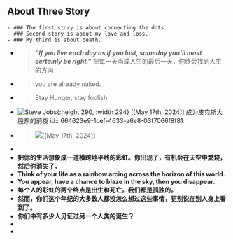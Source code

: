 ## About Three Story
	- ### The first story is about connecting the dots.
	- ### Second story is about my love and loss.
	- ### My third is about death.
- > ***“If you live each day as if you last, someday you’ll most certainly be right.”*** 
   把每一天当成人生的最后一天，你终会找到人生的方向
- > you are already naked.
- > Stay Hunger, stay foolish
- ![Steve Jobs](https://pmthinking.notion.site/image/https%3A%2F%2Fs3-us-west-2.amazonaws.com%2Fsecure.notion-static.com%2F8a98677d-9613-428b-b0b2-8ac71e0ab070%2FUntitled.png?table=block&id=f9a5257a-25ee-4564-9463-768cddcd1c1b&spaceId=478cc3df-0136-46de-944c-45467b5e8847&width=960&userId=&cache=v2){:height 290, :width 294}                        [[May 17th, 2024]] 成为皮克斯大股东的前夜
  id:: 664623e9-1cef-4633-a6e8-03f7066f8f81
- > ![](https://pmthinking.notion.site/image/https%3A%2F%2Fs3-us-west-2.amazonaws.com%2Fsecure.notion-static.com%2F7cf0fe08-b344-44e9-abbf-4bb6e5f62c0c%2FUntitled.png?table=block&id=47b66a3a-638a-4ee7-b9c9-17b9df611fb3&spaceId=478cc3df-0136-46de-944c-45467b5e8847&width=2000&userId=&cache=v2)[[May 17th, 2024]]
-
- **把你的生活想象成一道横跨地平线的彩虹。你出现了，有机会在天空中燃烧，然后你消失了。**
- **Think of your life as a rainbow arcing across the horizon of this world.**
- **You appear, have a chance to blaze in the sky, then you disappear.**
- **每个人的彩虹的两个终点是出生和死亡。我们都是孤独的。**
- **然而，你们这个年纪的大多数人都没怎么想过这些事情，更别说在别人身上看到了。**
- **你们中有多少人见证过另一个人类的诞生？**
  <!-- notionvc: 56572c30-5148-4883-8c6b-16eb8c948388 -->
-
-